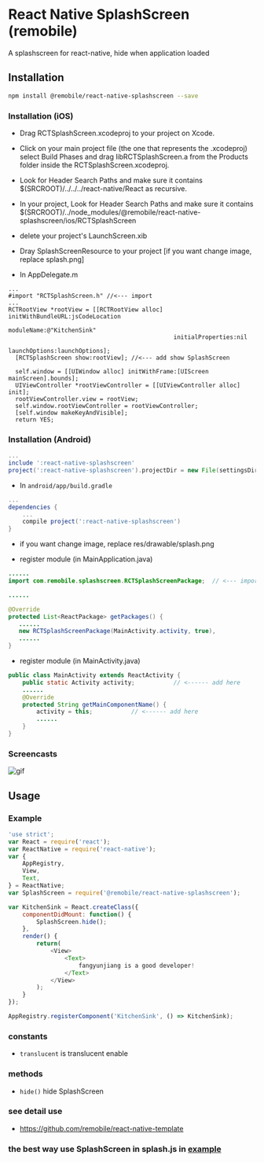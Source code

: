 # React Native SplashScreen (remobile)
A splashscreen for react-native, hide when application loaded

## Installation
```sh
npm install @remobile/react-native-splashscreen --save
```
### Installation (iOS)
* Drag RCTSplashScreen.xcodeproj to your project on Xcode.
* Click on your main project file (the one that represents the .xcodeproj) select Build Phases and drag libRCTSplashScreen.a from the Products folder inside the RCTSplashScreen.xcodeproj.
* Look for Header Search Paths and make sure it contains $(SRCROOT)/../../../react-native/React as recursive.

* In your project, Look for Header Search Paths and make sure it contains $(SRCROOT)/../node_modules/@remobile/react-native-splashscreen/ios/RCTSplashScreen

* delete your project's LaunchScreen.xib
* Dray SplashScreenResource to your project [if you want change image, replace splash.png]

* In AppDelegate.m
```objc
...
#import "RCTSplashScreen.h" //<--- import
...
RCTRootView *rootView = [[RCTRootView alloc] initWithBundleURL:jsCodeLocation
                                                      moduleName:@"KitchenSink"
                                               initialProperties:nil
                                                   launchOptions:launchOptions];
  [RCTSplashScreen show:rootView]; //<--- add show SplashScreen

  self.window = [[UIWindow alloc] initWithFrame:[UIScreen mainScreen].bounds];
  UIViewController *rootViewController = [[UIViewController alloc] init];
  rootViewController.view = rootView;
  self.window.rootViewController = rootViewController;
  [self.window makeKeyAndVisible];
  return YES;
```


### Installation (Android)
```gradle
...
include ':react-native-splashscreen'
project(':react-native-splashscreen').projectDir = new File(settingsDir, '../node_modules/@remobile/react-native-splashscreen/android')
```

* In `android/app/build.gradle`

```gradle
...
dependencies {
    ...
    compile project(':react-native-splashscreen')
}
```
* if you want change image, replace res/drawable/splash.png

* register module (in MainApplication.java)

```java
......
import com.remobile.splashscreen.RCTSplashScreenPackage;  // <--- import

......

@Override
protected List<ReactPackage> getPackages() {
   ......
   new RCTSplashScreenPackage(MainActivity.activity, true),            // <------ add here [the seconde params is translucent]
   ......
}

```

* register module (in MainActivity.java)

```java
public class MainActivity extends ReactActivity {
    public static Activity activity;           // <------ add here
    ......
    @Override
    protected String getMainComponentName() {
        activity = this;           // <------ add here
        ......
    }
}
```

### Screencasts
![gif](https://github.com/remobile/react-native-splashscreen/blob/master/screencasts/splash.gif)

## Usage

### Example
```js
'use strict';
var React = require('react');
var ReactNative = require('react-native');
var {
    AppRegistry,
    View,
    Text,
} = ReactNative;
var SplashScreen = require('@remobile/react-native-splashscreen');

var KitchenSink = React.createClass({
    componentDidMount: function() {
        SplashScreen.hide();
    },
    render() {
        return(
            <View>
                <Text>
                    fangyunjiang is a good developer!
                </Text>
            </View>
        );
    }
});

AppRegistry.registerComponent('KitchenSink', () => KitchenSink);
```

### constants
- `translucent` is translucent enable
### methods
- `hide()` hide SplashScreen


### see detail use
* https://github.com/remobile/react-native-template

### the best way use SplashScreen in splash.js in [example](https://github.com/remobile/react-native-splashscreen/blob/master/examples/splash.js)
